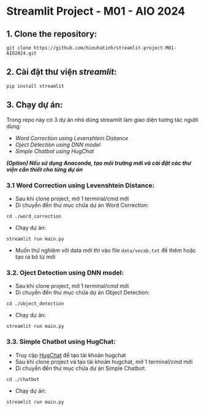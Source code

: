 # Streamlit Project - M01 - AIO 2024

## 1. Clone the repository: 
```
git clone https://github.com/hieuhatinh/streamlit-project-M01-AIO2024.git
```
## 2. Cài đặt thư viện ***streamlit***: 
```
pip install streamlit
```
## 3. Chạy dự án: 
Trong repo này có 3 dự án nhỏ dùng streamlit làm giao diện tương tác người dùng: 
* *Word Correction using Levenshtein Distance*
* *Oject Detection using DNN model*
* *Simple Chatbot using HugChat*

***(Option) Nếu sử dụng Anaconda, tạo môi trường mới và cài đặt các thư viện cần thiết cho từng dự án***
    
### 3.1 Word Correction using Levenshtein Distance:
- Sau khi clone project, mở 1 terminal/cmd mới
- Di chuyển đến thư mục chứa dự án Word Correction: 
```
cd ./word_correction
```
- Chạy dự án: 
```
streamlit run main.py
```
- Muốn thử nghiệm với data mới thì vào file `data/vocab.txt` để thêm hoặc tạo ra bộ từ mới

### 3.2. Oject Detection using DNN model: 
- Sau khi clone project, mở 1 terminal/cmd mới
- Di chuyển đến thư mục chứa dự án Object Detection: 
```
cd ./object_detection
```
- Chạy dự án: 
```
streamlit run main.py
```

### 3.3. Simple Chatbot using HugChat: 
- Truy cập [HugChat](https://huggingface.co/chat/) để tạo tài khoản hugchat
- Sau khi clone project và tạo tài khoản hugchat, mở 1 terminal/cmd mới
- Di chuyển đến thư mục chứa dự án Simple Chatbot: 
```
cd ./chatbot
```
- Chạy dự án: 
```
streamlit run main.py
```
